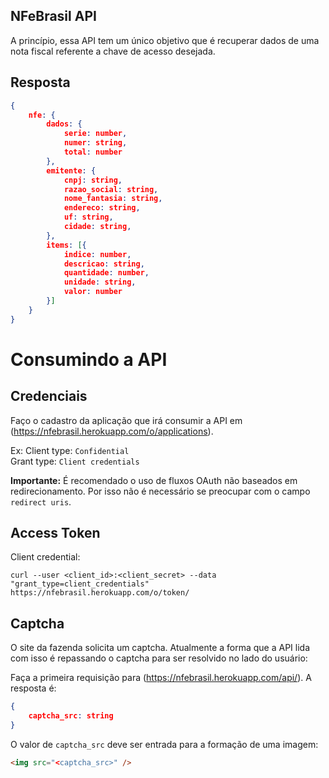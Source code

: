 NFeBrasil API
---

A princípio, essa API tem um único objetivo que é recuperar dados de uma nota fiscal referente a chave de acesso desejada.

## Resposta
```json
{
	nfe: {
	    dados: {
	        serie: number,
	        numer: string,
	        total: number
	    },
	    emitente: {
	        cnpj: string,
	        razao_social: string,
	        nome_fantasia: string,
	        endereco: string,
	        uf: string,
	        cidade: string,
	    },
	    items: [{
	    	indice: number,
            descricao: string,
            quantidade: number,
            unidade: string,
            valor: number
	    }]
	}
}
```

# Consumindo a API

## Credenciais
Faço o cadastro da aplicação que irá consumir a API em (https://nfebrasil.herokuapp.com/o/applications).

Ex:
Client type: `Confidential`  
Grant type: `Client credentials`

**Importante:** É recomendado o uso de fluxos OAuth não baseados em redirecionamento. Por isso não é necessário se preocupar com o campo `redirect uris`.

## Access Token

Client credential:
```
curl --user <client_id>:<client_secret> --data "grant_type=client_credentials" https://nfebrasil.herokuapp.com/o/token/
```

## Captcha
O site da fazenda solicita um captcha. Atualmente a forma que a API lida com isso é repassando o captcha para ser resolvido no lado do usuário:

Faça a primeira requisição para (https://nfebrasil.herokuapp.com/api/). A resposta é:
```json
{
	captcha_src: string
}
```
O valor de `captcha_src` deve ser entrada para a formação de uma imagem:

```html
<img src="<captcha_src>" />
```
